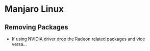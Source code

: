# Manjaro Linux

## Removing Packages

* If using NVIDIA driver drop the Radeon related packages and vice versa...
